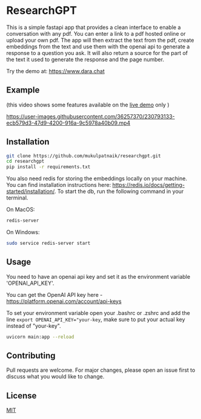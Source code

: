 # ResearchGPT

This is a simple fastapi app that provides a clean interface to enable a conversation with any pdf. You can enter a link to a pdf hosted online or upload your own pdf. The app will then extract the text from the pdf, create embeddings from the text and use them with the openai api to generate a response to a question you ask. It will also return a source for the part of the text it used to generate the response and the page number. 

Try the demo at: https://www.dara.chat

## Example 
(this video shows some features available on the [live demo](https://www.dara.chat) only )

https://user-images.githubusercontent.com/36257370/230793133-ecb579d3-47d9-4200-916a-9c5978a40b09.mp4

## Installation

```bash
git clone https://github.com/mukulpatnaik/researchgpt.git
cd researchgpt
pip install -r requirements.txt
```

You also need redis for storing the embeddings locally on your machine. You can find installation instructions here: https://redis.io/docs/getting-started/installation/. To start the db, run the following command in your terminal.

On MacOS:

```bash
redis-server
```

On Windows:

```bash
sudo service redis-server start
```

## Usage

You need to have an openai api key and set it as the environment variable 'OPENAI_API_KEY'.

You can get the OpenAI API key here - https://platform.openai.com/account/api-keys

To set your environment variable open your .bashrc or .zshrc and add the line `export OPENAI_API_KEY="your-key`, make sure to put your actual key instead of "your-key".

```bash
uvicorn main:app --reload
```

## Contributing

Pull requests are welcome. For major changes, please open an issue first to discuss what you would like to change.

## License

[MIT](https://choosealicense.com/licenses/mit/)